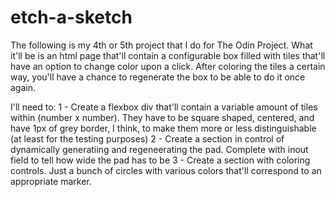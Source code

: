 # etch-a-sketch
The following is my 4th or 5th project that I do for The Odin Project. What it'll be is an html page that'll contain a configurable box filled with tiles that'll have an option to change color upon a click. After coloring the tiles a certain way, you'll have a chance to regenerate the box to be able to do it once again.

I'll need to:
1 - Create a flexbox div that'll contain a variable amount of tiles within (number x number). They have to be square shaped, centered, and have 1px of grey border, I think, to make them more or less distinguishable (at least for the testing purposes)
2 - Create a section in control of dynamically generatiing and regeneerating the pad. Complete with inout field to tell how wide the pad has to be
3 - Create a section with coloring controls. Just a bunch of circles with various colors that'll correspond to an appropriate marker.